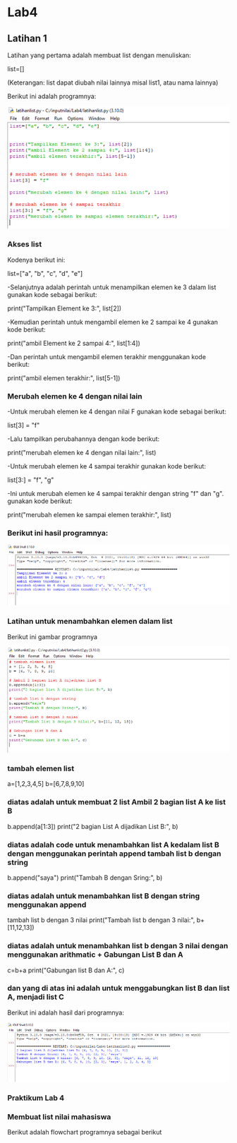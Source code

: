 # Lab4
## Latihan 1
<p> Latihan yang pertama adalah membuat list dengan menuliskan:
<p> list=[]
<p> (Keterangan: list dapat diubah nilai lainnya misal list1, atau nama lainnya)
<p> Berikut ini adalah programnya:

![gambar1](ss/ss1.PNG)

### Akses list
<p> Kodenya berikut ini:
<p> list=["a", "b", "c", "d", "e"]
<p> -Selanjutnya adalah perintah untuk menampilkan elemen ke 3 dalam list gunakan kode sebagai berikut:
<p> print("Tampilkan Element ke 3:", list[2])
<p> -Kemudian perintah untuk mengambil elemen ke 2 sampai ke 4 gunakan kode berikut:
<p> print("ambil Element ke 2 sampai 4:", list[1:4])
<p> -Dan perintah untuk mengambil elemen terakhir menggunakan kode berikut:
<p> print("ambil elemen terakhir:", list[5-1]) 

### Merubah elemen ke 4 dengan nilai lain
<p> -Untuk merubah elemen ke 4 dengan nilai F gunakan kode sebagai berikut:
<p> list[3] = "f"
<p> -Lalu tampilkan perubahannya dengan kode berikut:
<p> print("merubah elemen ke 4 dengan nilai lain:", list)
<p> -Untuk merubah elemen ke 4 sampai terakhir gunakan kode berikut:
<p> list[3:] = "f", "g"
<p> -Ini untuk merubah elemen ke 4 sampai terakhir dengan string "f" dan "g". gunakan kode berikut:
<p> print("merubah elemen ke sampai elemen terakhir:", list)

### Berikut ini hasil programnya:

![gambar2](ss/ss2.PNG)

### Latihan untuk menambahkan elemen dalam list
<p> Berikut ini gambar programnya

![gambar3](ss/ss3.PNG)

### tambah elemen list

a=[1,2,3,4,5] b=[6,7,8,9,10]

### diatas adalah untuk membuat 2 list Ambil 2 bagian list A ke list B

b.append(a[1:3]) print("2 bagian List A dijadikan List B:", b)

### diatas adalah code untuk menambahkan list A kedalam list B dengan menggunakan perintah append tambah list b dengan string

b.append("saya") print("Tambah B dengan Sring:", b)

### diatas adalah untuk menambahkan list B dengan string menggunakan append

tambah list b dengan 3 nilai print("Tambah list b dengan 3 nilai:", b+[11,12,13])

### diatas adalah untuk menambahkan list b dengan 3 nilai dengan menggunakan arithmatic + Gabungan List B dan A

c=b+a print("Gabungan list B dan A:", c)

### dan yang di atas ini adalah untuk menggabungkan list B dan list A, menjadi list C

Berikut ini adalah hasil dari programnya:

![gambar4](ss/ss4.PNG)

### Praktikum Lab 4

### Membuat list nilai mahasiswa

<p> Berikut adalah flowchart programnya sebagai berikut


